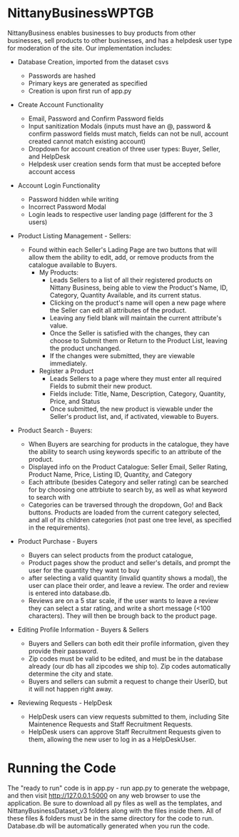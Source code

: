 # NittanyBusinessWPTGB
NittanyBusiness enables businesses to buy products from other businesses, sell products to other businesses, and has a helpdesk user type for moderation of the site. Our implementation includes:
- Database Creation, imported from the dataset csvs
  - Passwords are hashed
  - Primary keys are generated as specified
  - Creation is upon first run of app.py
- Create Account Functionality
  - Email, Password and Confirm Password fields
  - Input sanitization Modals (inputs must have an @, password & confirm password fields must match, fields can not be null, account created cannot match existing account)
  - Dropdown for account creation of three user types: Buyer, Seller, and HelpDesk
  - Helpdesk user creation sends form that must be accepted before account access
- Account Login Functionality
  - Password hidden while writing
  - Incorrect Password Modal
  - Login leads to respective user landing page (different for the 3 users)
 
- Product Listing Management - Sellers:
  - Found within each Seller's Lading Page are two buttons that will allow them the ability to edit, add, or remove products from the catalogue available to Buyers.
    - My Products:
      - Leads Sellers to a list of all their registered products on Nittany Business, being able to view the Product's Name, ID, Category, Quantity Available, and its current status.
      - Clicking on the product's name will open a new page where the Seller can edit all attributes of the product.
      - Leaving any field blank will maintain the current attribute's value.
      - Once the Seller is satisfied with the changes, they can choose to Submit them or Return to the Product List, leaving the product unchanged.
      - If the changes were submitted, they are viewable immediately.
    - Register a Product
      - Leads Sellers to a page where they must enter all required Fields to submit their new product.
      - Fields include: Title, Name, Description, Category, Quantity, Price, and Status
      - Once submitted, the new product is viewable under the Seller's product list, and, if activated, viewable to Buyers.

- Product Search - Buyers:
  - When Buyers are searching for products in the catalogue, they have the ability to search using keywords specific to an attribute of the product.
  - Displayed info on the Product Catalogue: Seller Email, Seller Rating, Product Name, Price, Listing ID, Quantity, and Category
  - Each attribute (besides Category and seller rating) can be searched for by choosing one attrbiute to search by, as well as what keyword to search with
  - Categories can be traversed through the dropdown, Go! and Back buttons. Products are loaded from the current category selected, and all of its children categories (not past one tree level, as specified in the requirements).
- Product Purchase - Buyers
  - Buyers can select products from the product catalogue,
  - Product pages show the product and seller's details, and prompt the user for the quantity they want to buy
  - after selecting a valid quantity (invalid quantity shows a modal), the user can place their order, and leave a review. The order and review is entered into database.db.
  - Reviews are on a 5 star scale, if the user wants to leave a review they can select a star rating, and write a short message (<100 characters). They will then be brough back to the product page.

- Editing Profile Information - Buyers & Sellers
  - Buyers and Sellers can both edit their profile information, given they provide their password.
  - Zip codes must be valid to be edited, and must be in the database already (our db has all zipcodes we ship to). Zip codes automatically determine the city and state.
  - Buyers and sellers can submit a request to change their UserID, but it will not happen right away.
 
- Reviewing Requests - HelpDesk
  - HelpDesk users can view requests submitted to them, including Site Maintenence Requests and Staff Recruitment Requests.
  - HelpDesk users can approve Staff Recruitment Requests given to them, allowing the new user to log in as a HelpDeskUser.


# Running the Code
The "ready to run" code is in app.py - run app.py to generate the webpage, and then visit http://127.0.0.1:5000 on any web browser to use the application. Be sure to download all py files as well as the templates, and NittanyBusinessDataset_v3 folders along with the files inside them. All of these files & folders must be in the same directory for the code to run. Database.db will be automatically generated when you run the code.
